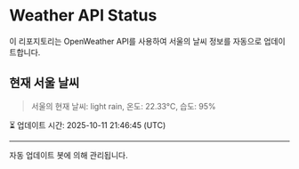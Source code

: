 
# Weather API Status

이 리포지토리는 OpenWeather API를 사용하여 서울의 날씨 정보를 자동으로 업데이트합니다.

## 현재 서울 날씨
> 서울의 현재 날씨: light rain, 온도: 22.33°C, 습도: 95%

⏳ 업데이트 시간: 2025-10-11 21:46:45 (UTC)

---
자동 업데이트 봇에 의해 관리됩니다.
